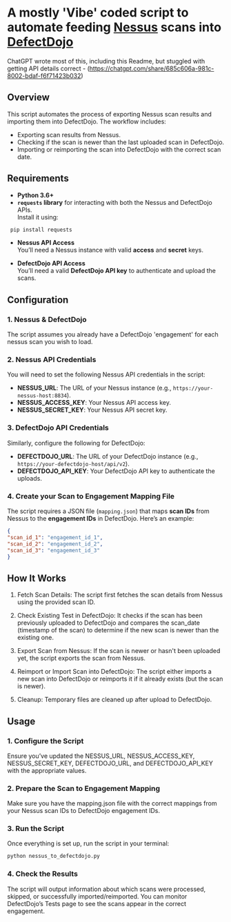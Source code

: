 # A mostly 'Vibe' coded script to automate feeding [Nessus](https://www.tenable.com/products/nessus) scans into [DefectDojo](https://defectdojo.com/)

ChatGPT wrote most of this, including this Readme, but stuggled with getting API details correct - (https://chatgpt.com/share/685c606a-981c-8002-bdaf-f6f71423b032)

## Overview

This script automates the process of exporting Nessus scan results and importing them into DefectDojo. The workflow includes:

- Exporting scan results from Nessus.
- Checking if the scan is newer than the last uploaded scan in DefectDojo.
- Importing or reimporting the scan into DefectDojo with the correct scan date.

## Requirements

- **Python 3.6+**
- **`requests` library** for interacting with both the Nessus and DefectDojo APIs.  
  Install it using:  

```bash
 pip install requests
```
- **Nessus API Access**  
You’ll need a Nessus instance with valid **access** and **secret** keys.

- **DefectDojo API Access**  
You’ll need a valid **DefectDojo API key** to authenticate and upload the scans.

## Configuration

### 1. Nessus & DefectDojo

The script assumes you already have a DefectDojo 'engagement' for each nessus scan you wish to load.


### 2. Nessus API Credentials

You will need to set the following Nessus API credentials in the script:

- **NESSUS_URL**: The URL of your Nessus instance (e.g., `https://your-nessus-host:8834`).
- **NESSUS_ACCESS_KEY**: Your Nessus API access key.
- **NESSUS_SECRET_KEY**: Your Nessus API secret key.

### 3. DefectDojo API Credentials

Similarly, configure the following for DefectDojo:

- **DEFECTDOJO_URL**: The URL of your DefectDojo instance (e.g., `https://your-defectdojo-host/api/v2`).
- **DEFECTDOJO_API_KEY**: Your DefectDojo API key to authenticate the uploads.

### 4. Create your Scan to Engagement Mapping File

The script requires a JSON file (`mapping.json`) that maps **scan IDs** from Nessus to the **engagement IDs** in DefectDojo. Here’s an example:

```json
{
"scan_id_1": "engagement_id_1",
"scan_id_2": "engagement_id_2",
"scan_id_3": "engagement_id_3"
}
```

## How It Works
 1.  Fetch Scan Details: The script first fetches the scan details from Nessus using the provided scan ID.

 2. Check Existing Test in DefectDojo: It checks if the scan has been previously uploaded to DefectDojo and compares the scan_date (timestamp of the scan) to determine if the new scan is newer than the existing one.

 3. Export Scan from Nessus: If the scan is newer or hasn't been uploaded yet, the script exports the scan from Nessus.

 4. Reimport or Import Scan into DefectDojo: The script either imports a new scan into DefectDojo or reimports it if it already exists (but the scan is newer).

 5. Cleanup: Temporary files are cleaned up after upload to DefectDojo.

## Usage
### 1. Configure the Script
Ensure you’ve updated the NESSUS_URL, NESSUS_ACCESS_KEY, NESSUS_SECRET_KEY, DEFECTDOJO_URL, and DEFECTDOJO_API_KEY with the appropriate values.

### 2. Prepare the Scan to Engagement Mapping
Make sure you have the mapping.json file with the correct mappings from your Nessus scan IDs to DefectDojo engagement IDs.

### 3. Run the Script
Once everything is set up, run the script in your terminal:

```bash
python nessus_to_defectdojo.py
```

### 4. Check the Results
The script will output information about which scans were processed, skipped, or successfully imported/reimported. You can monitor DefectDojo’s Tests page to see the scans appear in the correct engagement.

